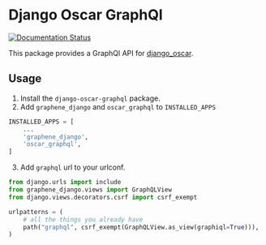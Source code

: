 # Django Oscar GraphQl

[![Documentation Status](https://readthedocs.org/projects/django-oscar-graphql/badge/?version=latest)](https://django-oscar-graphql.readthedocs.io/en/latest/?badge=latest)

This package provides a GraphQl API for [django_oscar](https://github.com/django-oscar/django-oscar).

## Usage

1. Install the `django-oscar-graphql` package.
2. Add `graphene_django` and `oscar_graphql` to `INSTALLED_APPS`
```python
INSTALLED_APPS = [
    ...
    'graphene_django',
    'oscar_graphql',
]
```
3. Add `graphql` url to your urlconf.
```python
from django.urls import include
from graphene_django.views import GraphQLView
from django.views.decorators.csrf import csrf_exempt

urlpatterns = (
    # all the things you already have
    path("graphql", csrf_exempt(GraphQLView.as_view(graphiql=True))),
)
```